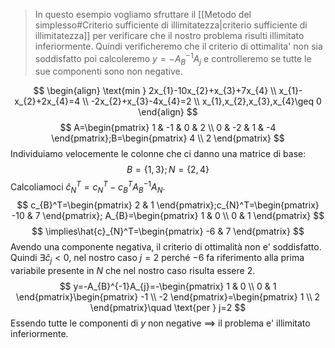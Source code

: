 >In questo esempio vogliamo sfruttare il [[Metodo del simplesso#Criterio sufficiente di illimitatezza|criterio sufficiente di illimitatezza]] per verificare che il nostro problema risulti illimitato inferiormente. 
>Quindi verificheremo che il criterio di ottimalita' non sia soddisfatto poi calcoleremo $y=-A_{B}^{-1}A_{j}$ e controlleremo se tutte le sue componenti sono non negative.

$$
\begin{align}
\text{min } 2x_{1}-10x_{2}+x_{3}+7x_{4} \\
x_{1}-x_{2}+2x_{4}=4 \\
-2x_{2}+x_{3}-4x_{4}=2 \\
x_{1},x_{2},x_{3},x_{4}\geq 0
\end{align}
$$
$$
A=\begin{pmatrix}
1 & -1 & 0 & 2 \\
0 & -2 & 1 & -4
\end{pmatrix};B=\begin{pmatrix}
4 \\
2
\end{pmatrix}
$$
Individuiamo velocemente le colonne che ci danno una matrice di base:
$$
B=\{ 1,3 \};N=\{ 2,4 \}
$$
Calcoliamoci $\hat{c}_{N}^T=c_{N}^T-c_{B}^TA_{B}^{-1}A_{N}$.
$$
c_{B}^T=\begin{pmatrix}
2 & 1
\end{pmatrix};c_{N}^T=\begin{pmatrix}
-10 & 7
\end{pmatrix};
A_{B}=\begin{pmatrix}
1 & 0 \\
0 & 1
\end{pmatrix}
$$
$$
\implies\hat{c}_{N}^T=\begin{pmatrix}
-6 & 7
\end{pmatrix}
$$
Avendo una componente negativa, il criterio di ottimalità non e' soddisfatto. Quindi $\exists \hat{c}_{j}<0$, nel nostro caso $j=2$ perché $-6$ fa riferimento alla prima variabile presente in $N$ che nel nostro caso risulta essere $2$.
$$
y=-A_{B}^{-1}A_{j}=-\begin{pmatrix}
1 & 0 \\
0 & 1
\end{pmatrix}\begin{pmatrix}
-1 \\
-2
\end{pmatrix}=\begin{pmatrix}
1 \\
2
\end{pmatrix}\quad \text{per } j=2
$$
Essendo tutte le componenti di $y$ non negative $\implies$ il problema e' illimitato inferiormente.